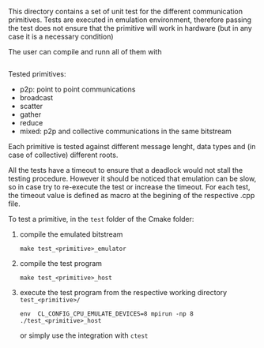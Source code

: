 This directory contains a set of unit test for the different
communication primitives. Tests are executed in emulation environment,
therefore passing the test does not ensure that the primitive will work
in hardware (but in any case it is a necessary condition)

The user can compile and runn all of them with
```
```


Tested primitives:
- p2p: point to point communications
- broadcast
- scatter
- gather
- reduce
- mixed: p2p and collective communications in the same bitstream

Each primitive is tested against different message lenght, data types and (in case of collective)
different roots.


All the tests have a timeout to ensure that a deadlock would not stall the testing procedure.
However it should be noticed that emulation can be slow, so in case try to re-execute the test
or increase the timeout.
For each test, the timeout value is defined as macro at the begining of the respective .cpp file.


To test a primitive, in the `test` folder of the Cmake folder:

1. compile the emulated bitstream

    `make test_<primitive>_emulator`

2. compile the test program

    `make test_<primitive>_host`

3. execute the test program from the respective working directory `test_<primitive>/`

    `env  CL_CONFIG_CPU_EMULATE_DEVICES=8 mpirun -np 8 ./test_<primitive>_host`

    or simply use the integration with `ctest`



